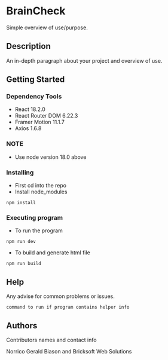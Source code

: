 # BrainCheck

Simple overview of use/purpose.

## Description

An in-depth paragraph about your project and overview of use.

## Getting Started

### Dependency Tools

* React 18.2.0
* React Router DOM 6.22.3
* Framer Motion 11.1.7
* Axios 1.6.8

### NOTE
* Use node version 18.0 above 

### Installing

* First cd into the repo
* Install node_modules
```
npm install
```

### Executing program

* To run the program
```
npm run dev
```
* To build and generate html file
```
npm run build
```

## Help

Any advise for common problems or issues.
```
command to run if program contains helper info
```

## Authors

Contributors names and contact info

Norrico Gerald Biason and Bricksoft Web Solutions
